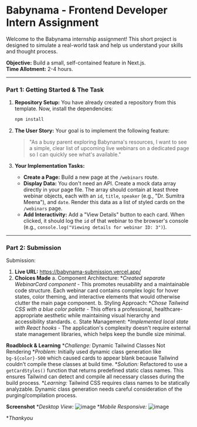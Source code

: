 # Babynama - Frontend Developer Intern Assignment

Welcome to the Babynama internship assignment! This short project is designed to simulate a real-world task and help us understand your skills and thought process.

**Objective:** Build a small, self-contained feature in Next.js.  
**Time Allotment:** 2-4 hours.

---

### **Part 1: Getting Started & The Task**

1.  **Repository Setup:** You have already created a repository from this template. Now, install the dependencies:
    ```bash
    npm install
    ```
2.  **The User Story:** Your goal is to implement the following feature:
    > "As a busy parent exploring Babynama's resources, I want to see a simple, clear list of upcoming live webinars on a dedicated page so I can quickly see what's available."

3.  **Your Implementation Tasks:**
    * **Create a Page:** Build a new page at the `/webinars` route.
    * **Display Data:** You don't need an API. Create a mock data array directly in your page file. The array should contain at least three webinar objects, each with an `id`, `title`, `speaker` (e.g., "Dr. Sumitra Meena"), and `date`. Render this data as a list of styled cards on the `/webinars` page.
    * **Add Interactivity:** Add a "View Details" button to each card. When clicked, it should log the `id` of that webinar to the browser's console (e.g., `console.log("Viewing details for webinar ID: 3")`).

---

### **Part 2: Submission**

Submission:
1. **Live URL:** https://babynama-submission.vercel.app/
2. **Choices Made**
       a. Component Architecture:
        **Created separate WebinarCard component*
         - This promotes reusability and a maintainable code structure. Each webinar card contains complex logic for hover states, color theming, and interactive elements that would otherwise clutter the main page component.
       b. Styling Approach:
        **Chose Tailwind CSS with a blue color palette*
         - This offers a professional, healthcare-appropriate aesthetic while maintaining visual hierarchy and accessibility standards.
       c. State Management:
        **Implemented local state with React hooks*
         - The application's complexity doesn't require external state management libraries, which helps keep the bundle size minimal.

**Roadblock & Learning**
      **Challenge:* Dynamic Tailwind Classes Not Rendering
      **Problem:* Initially used dynamic class generation like `bg-${color}-500` which caused cards to appear blank because Tailwind couldn't compile these classes at build time.
      **Solution:* Refactored to use a `getCardStyles()` function that returns predefined static class names. This ensures Tailwind can detect and compile all necessary classes during the build process.
      **Learning:* Tailwind CSS requires class names to be statically analyzable. Dynamic class generation needs careful consideration of the purging/compilation process.


**Screenshot**
    **Desktop View:* ![image](https://github.com/user-attachments/assets/ca844a9c-5c15-486f-ada4-6413bf5a1fff)
    **Mobile Responsive:* ![image](https://github.com/user-attachments/assets/a3741a58-0049-459d-b3bb-d20e4ab44314)


**Thankyou*


